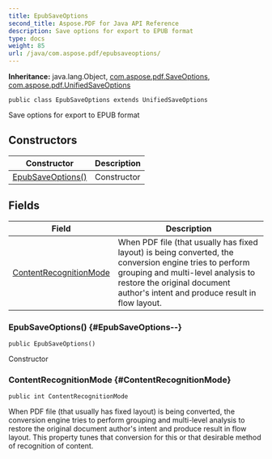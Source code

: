 ```yaml
---
title: EpubSaveOptions
second_title: Aspose.PDF for Java API Reference
description: Save options for export to EPUB format
type: docs
weight: 85
url: /java/com.aspose.pdf/epubsaveoptions/
---
```

**Inheritance:**
java.lang.Object, [com.aspose.pdf.SaveOptions](../../com.aspose.pdf/saveoptions), [com.aspose.pdf.UnifiedSaveOptions](../../com.aspose.pdf/unifiedsaveoptions)
```
public class EpubSaveOptions extends UnifiedSaveOptions
```

Save options for export to EPUB format
## Constructors

| Constructor | Description |
| --- | --- |
| [EpubSaveOptions()](#EpubSaveOptions--) | Constructor |
## Fields

| Field | Description |
| --- | --- |
| [ContentRecognitionMode](#ContentRecognitionMode) | When PDF file (that usually has fixed layout) is being converted, the conversion engine tries to perform grouping and multi-level analysis to restore the original document author's intent and produce result in flow layout. |
### EpubSaveOptions() {#EpubSaveOptions--}
```
public EpubSaveOptions()
```


Constructor

### ContentRecognitionMode {#ContentRecognitionMode}
```
public int ContentRecognitionMode
```


When PDF file (that usually has fixed layout) is being converted, the conversion engine tries to perform grouping and multi-level analysis to restore the original document author's intent and produce result in flow layout. This property tunes that conversion for this or that desirable method of recognition of content.

